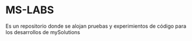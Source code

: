 # MS-LABS
Es un repositorio donde se alojan pruebas y experimientos de código para los desarrollos de mySolutions